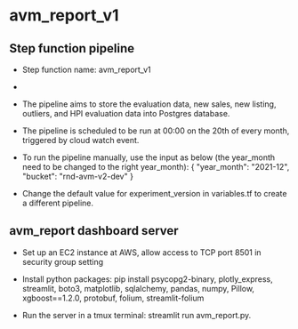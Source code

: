 # avm_report_v1

## Step function pipeline

* Step function name: avm_report_v1
* 
* The pipeline aims to store the evaluation data, new sales, new listing, outliers, and HPI evaluation data into Postgres database.

* The pipeline is scheduled to be run at 00:00 on the 20th of every month, triggered by cloud watch event.

* To run the pipeline manually, use the input as below (the year_month need to be changed to the right year_month):
{
  "year_month": "2021-12",
  "bucket": "rnd-avm-v2-dev"
}

* Change the default value for experiment_version in variables.tf to create a different pipeline.

## avm_report dashboard server

* Set up an EC2 instance at AWS, allow access to TCP port 8501 in security group setting

* Install python packages: pip install psycopg2-binary, plotly_express, streamlit, boto3, matplotlib, sqlalchemy, pandas, numpy, Pillow, xgboost==1.2.0, protobuf, folium, streamlit-folium

* Run the server in a tmux terminal: streamlit run avm_report.py.
